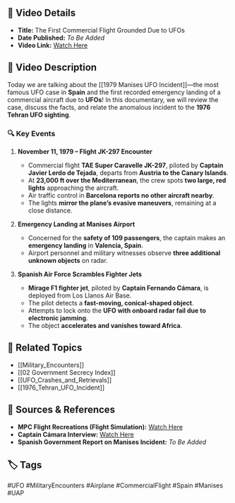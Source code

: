 
## 🎥 Video Details

- **Title:** The First Commercial Flight Grounded Due to UFOs
- **Date Published:** _To Be Added_
- **Video Link:** [Watch Here](https://www.youtube.com/watch?v=K_BZkOAw6E0)

## 📜 Video Description

Today we are talking about the [[1979 Manises UFO Incident]]—the most famous UFO case in **Spain** and the first recorded emergency landing of a commercial aircraft due to **UFOs**! In this documentary, we will review the case, discuss the facts, and relate the anomalous incident to the **1976 Tehran UFO sighting**.

### 🔍 Key Events

1. **November 11, 1979 – Flight JK-297 Encounter**
    
    - Commercial flight **TAE Super Caravelle JK-297**, piloted by **Captain Javier Lerdo de Tejada**, departs from **Austria to the Canary Islands**.
    - At **23,000 ft over the Mediterranean**, the crew spots **two large, red lights** approaching the aircraft.
    - Air traffic control in **Barcelona reports no other aircraft nearby**.
    - The lights **mirror the plane’s evasive maneuvers**, remaining at a close distance.
2. **Emergency Landing at Manises Airport**
    
    - Concerned for the **safety of 109 passengers**, the captain makes an **emergency landing** in **Valencia, Spain**.
    - Airport personnel and military witnesses observe **three additional unknown objects** on radar.
3. **Spanish Air Force Scrambles Fighter Jets**
    
    - **Mirage F1 fighter jet**, piloted by **Captain Fernando Cámara**, is deployed from Los Llanos Air Base.
    - The pilot detects a **fast-moving, conical-shaped object**.
    - Attempts to lock onto the **UFO with onboard radar fail due to electronic jamming**.
    - The object **accelerates and vanishes toward Africa**.

## 🔗 Related Topics

- [[Military_Encounters]]
- [[02 Government Secrecy Index]]
- [[UFO_Crashes_and_Retrievals]]
- [[1976_Tehran_UFO_Incident]]

## 📂 Sources & References

- **MPC Flight Recreations (Flight Simulation):** [Watch Here](https://www.youtube.com/@UCnleKTPNvL2kzBS9F2ryzpA)
- **Captain Cámara Interview:** [Watch Here](https://www.youtube.com/watch?v=VYZJ-4Fxo6c)
- **Spanish Government Report on Manises Incident:** _To Be Added_

## 🏷 Tags

#UFO #MilitaryEncounters #Airplane #CommercialFlight #Spain #Manises #UAP